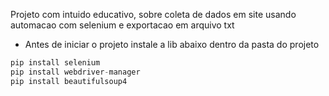 Projeto com intuido educativo, sobre coleta de dados em site usando automacao com selenium e exportacao em arquivo txt

- Antes de iniciar o projeto instale a lib abaixo dentro da pasta do projeto 
```py
pip install selenium
pip install webdriver-manager
pip install beautifulsoup4

```